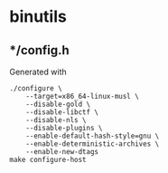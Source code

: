 # binutils

## */config.h
Generated with

	./configure \
		--target=x86_64-linux-musl \
		--disable-gold \
		--disable-libctf \
		--disable-nls \
		--disable-plugins \
		--enable-default-hash-style=gnu \
		--enable-deterministic-archives \
		--enable-new-dtags
	make configure-host
